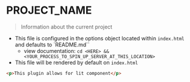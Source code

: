 # PROJECT_NAME
> Information about the current project

- This file is configured in the options object located within `index.html` and defaults to `README.md``
  - view documentation: `cd <HERE> && <YOUR_PROCESS_TO_SPIN_UP_SERVER_AT_THIS_LOCATION>`
- This file will be rendered by default on `index.html`

```html preview
<p>This plugin allows for lit component</p>
```
